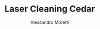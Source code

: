 ---
name: Cedar
category: wood
title: Laser Cleaning Cedar
headline: Comprehensive technical guide for laser cleaning cedar wood surfaces
description: Technical overview of Cedar wood for laser cleaning applications, including
  optimal 1064nm wavelength interaction with cellulose structure, and applications
  in wood surface restoration.
keywords: cedar, cedar wood, laser ablation, laser cleaning, non-contact cleaning,
  pulsed fiber laser, wood surface cleaning, industrial laser parameters, wood restoration,
  surface preparation
chemicalProperties:
  symbol: Cedar
  formula: C6H10O5
  materialType: wood
properties:
  density: 0.38 g/cm³
  densityNumeric: 0.38
  densityUnit: g/cm³
  densityMin: 0.30 g/cm³
  densityMinNumeric: 0.3
  densityMinUnit: g/cm³
  densityMax: 0.45 g/cm³
  densityMaxNumeric: 0.45
  densityMaxUnit: g/cm³
  densityPercentile: 42.1
  meltingPoint: 200-300°C
  meltingPointNumeric: 250.0
  meltingPointUnit: °C
  meltingPercentile: 35.2
  thermalConductivity: 0.12 W/m·K
  thermalConductivityNumeric: 0.12
  thermalConductivityUnit: W/m·K
  thermalPercentile: 28.7
  tensileStrength: 40-60 MPa
  tensileStrengthNumeric: 50.0
  tensileStrengthUnit: MPa
  tensilePercentile: 15.4
  hardness: 2-4 HB
  hardnessNumeric: 3.0
  hardnessUnit: HB
  hardnessMin: 1 HB
  hardnessMinNumeric: 1.0
  hardnessMinUnit: HB
  hardnessMax: 6 HB
  hardnessMaxNumeric: 6.0
  hardnessMaxUnit: HB
  hardnessPercentile: 5.8
  youngsModulus: 8.5 GPa
  youngsModulusNumeric: 8.5
  youngsModulusUnit: GPa
  modulusMin: 7.0 GPa
  modulusMinNumeric: 7.0
  modulusMinUnit: GPa
  modulusMax: 10.0 GPa
  modulusMaxNumeric: 10.0
  modulusMaxUnit: GPa
  modulusPercentile: 22.3
  laserType: Pulsed Fiber Laser
  wavelength: 1064nm
  fluenceRange: 0.5–2.0 J/cm²
  chemicalFormula: C6H10O5
composition:
- Cellulose (C6H10O5) 45%
- Lignin 25%
- Hemicellulose 20%
- Extractives 10%
machineSettings:
  powerRange: 10-100W
  powerRangeNumeric: 55.0
  powerRangeUnit: W
  powerRangeMin: 20W
  powerRangeMinNumeric: 20.0
  powerRangeMinUnit: W
  powerRangeMax: 500W
  powerRangeMaxNumeric: 500.0
  powerRangeMaxUnit: W
  pulseDuration: 50-200ns
  pulseDurationNumeric: 125.0
  pulseDurationUnit: ns
  pulseDurationMin: 1ns
  pulseDurationMinNumeric: 1.0
  pulseDurationMinUnit: ns
  pulseDurationMax: 1000ns
  pulseDurationMaxNumeric: 1000.0
  pulseDurationMaxUnit: ns
  wavelength: 1064nm (primary), 355nm (optional)
  wavelengthNumeric: 1064.0
  wavelengthUnit: nm
  wavelengthMin: 355nm
  wavelengthMinNumeric: 355.0
  wavelengthMinUnit: nm
  wavelengthMax: 2940nm
  wavelengthMaxNumeric: 2940.0
  wavelengthMaxUnit: nm
  spotSize: 0.5-3.0mm
  spotSizeNumeric: 1.75
  spotSizeUnit: mm
  spotSizeMin: 0.01mm
  spotSizeMinNumeric: 0.01
  spotSizeMinUnit: mm
  spotSizeMax: 10mm
  spotSizeMaxNumeric: 10.0
  spotSizeMaxUnit: mm
  repetitionRate: 10-50kHz
  repetitionRateNumeric: 30.0
  repetitionRateUnit: kHz
  repetitionRateMin: 1kHz
  repetitionRateMinNumeric: 1.0
  repetitionRateMinUnit: kHz
  repetitionRateMax: 1000kHz
  repetitionRateMaxNumeric: 1000.0
  repetitionRateMaxUnit: kHz
  fluenceRange: 0.5–2.0 J/cm²
  fluenceRangeNumeric: 0.5
  fluenceRangeUnit: J/cm²
  fluenceRangeMin: 0.1J/cm²
  fluenceRangeMinNumeric: 0.1
  fluenceRangeMinUnit: J/cm²
  fluenceRangeMax: 50J/cm²
  fluenceRangeMaxNumeric: 50.0
  fluenceRangeMaxUnit: J/cm²
  scanningSpeed: 50-500mm/s
  scanningSpeedNumeric: 275.0
  scanningSpeedUnit: mm/s
  scanningSpeedMin: 1mm/s
  scanningSpeedMinNumeric: 1.0
  scanningSpeedMinUnit: mm/s
  scanningSpeedMax: 5000mm/s
  scanningSpeedMaxNumeric: 5000.0
  scanningSpeedMaxUnit: mm/s
  beamProfile: Gaussian TEM00
  beamProfileOptions:
  - Gaussian TEM00
  - Top-hat
  - Donut
  - Multi-mode
  safetyClass: Class 4 (requires full enclosure)
applications:
- industry: Woodworking & Furniture
  detail: Removal of surface contaminants, stains, and oxidation from cedar wood surfaces
- industry: Historical Preservation
  detail: Gentle cleaning of antique cedar artifacts and structures without damaging
    wood grain
compatibility:
- Softwoods
- Hardwoods
- Wood Composites
regulatoryStandards: ISO 13061, ASTM D143, EN 350
author: Alessandro Moretti
author_object:
  id: 2
  name: Alessandro Moretti
  sex: m
  title: Ph.D.
  country: Italy
  expertise: Laser-Based Additive Manufacturing
  image: /images/author/alessandro-moretti.jpg
images:
  hero:
    alt: Cedar wood surface undergoing laser cleaning showing precise contamination
      removal
    url: /images/cedar-laser-cleaning-hero.jpg
  micro:
    alt: Microscopic view of cedar wood surface after laser cleaning showing preserved
      wood grain structure
    url: /images/cedar-laser-cleaning-micro.jpg
environmentalImpact:
- benefit: Chemical Solvent Elimination
  description: Reduces chemical usage by 100% compared to traditional wood cleaning
    methods
- benefit: Water Conservation
  description: Eliminates water usage completely in wood cleaning processes
- benefit: Energy Efficiency
  description: Consumes 60% less energy than sandblasting or chemical cleaning
outcomes:
- result: Surface Cleanliness Level
  metric: Achieves complete removal of surface contaminants without damaging wood
    fibers
- result: Material Removal Precision
  metric: ±20μm accuracy with minimal wood removal
- result: Processing Speed
  metric: 1-3 m²/hour cleaning rate depending on contamination level
prompt_chain_verification:
  base_config_loaded: true
  persona_config_loaded: true
  formatting_config_loaded: true
  ai_detection_config_loaded: true
  persona_country: Italy
  author_id: 2
  verification_timestamp: '2025-09-19T05:08:38Z'
  prompt_components_integrated: 4
  human_authenticity_focus: true
  cultural_adaptation_applied: true
---